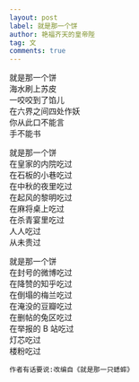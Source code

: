 ```yaml
---
layout: post
label: 就是那一个饼
author: 艳福齐天的皇帝陛
tag: 文
comments: true
---
```



就是那一个饼
<br>海水刷上苏皮
<br>一咬咬到了馅儿
<br>在六界之间四处作妖
<br>你从此口不能言
<br>手不能书

就是那一个饼
<br>在皇家的内院吃过
<br>在石板的小巷吃过
<br>在中秋的夜里吃过
<br>在起风的黎明吃过
<br>在麻将桌上吃过
<br>在杀青宴里吃过
<br>人人吃过
<br>从未贵过

就是那一个饼
<br>在封号的微博吃过
<br>在降赞的知乎吃过
<br>在倒塌的梅兰吃过
<br>在淹没的豆瓣吃过
<br>在删帖的兔区吃过
<br>在举报的 B 站吃过
<br>灯芯吃过
<br>楼粉吃过

    作者有话要说:改编自《就是那一只蟋蟀》